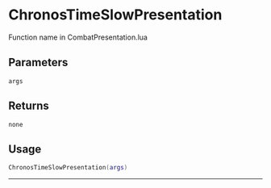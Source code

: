 # ChronosTimeSlowPresentation
Function name in CombatPresentation.lua
## Parameters
`args`
## Returns
`none`
## Usage
```lua
ChronosTimeSlowPresentation(args)
```
---
